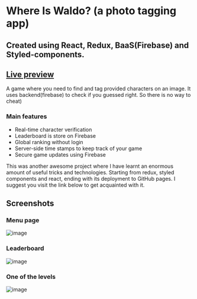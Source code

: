 # Where Is Waldo? (a photo tagging app)

## Created using React, Redux, BaaS(Firebase) and Styled-components. 

## [Live preview](https://lnicepei.github.io/where-is-waldo/)

A game where you need to find and tag provided characters on an image. It uses backend(firebase) to check if you guessed right. So there is no way to cheat)

### Main features
  * Real-time character verification
  * Leaderboard is store on Firebase
  * Global ranking without login
  * Server-side time stamps to keep track of your game
  * Secure game updates using Firebase

This was another awesome project where I have learnt an enormous amount of useful tricks and technologies. Starting from redux, styled components and react, ending with its deployment to GitHub pages. I suggest you visit the link below to get acquainted with it. 

## Screenshots
### Menu page
![image](https://user-images.githubusercontent.com/95967146/190554791-cda2b5d9-6689-4bf9-983a-61d8a86e2417.png)
### Leaderboard
![image](https://user-images.githubusercontent.com/95967146/190554884-8b27e8cd-f90b-473f-81f5-059c6d434463.png)
### One of the levels
![image](https://user-images.githubusercontent.com/95967146/190554963-850db8e5-d4df-4f97-9bcb-42d931f52d09.png)

